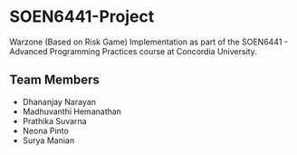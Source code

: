 # SOEN6441-Project
Warzone (Based on Risk Game) Implementation as part of the SOEN6441 - Advanced Programming Practices course at Concordia University. 

## Team Members
- Dhananjay Narayan
- Madhuvanthi Hemanathan
- Prathika Suvarna
- Neona Pinto
- Surya Manian
